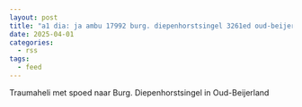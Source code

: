 ```yaml
---
layout: post
title: "a1 dia: ja ambu 17992 burg. diepenhorstsingel 3261ed oud-beijerland oudbld bon 48993"
date: 2025-04-01
categories: 
  - rss
tags: 
  - feed
---
```


Traumaheli met spoed naar Burg. Diepenhorstsingel in Oud-Beijerland
